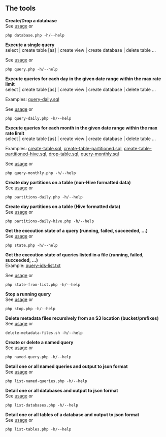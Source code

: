 ## The tools
**Create/Drop a database**        
See [usage](../tools/usage/database.usage.php) or
```
php database.php -h/--help
```

**Execute a single query**      
select | create table [as] | create view | create database | delete table ...

See [usage](../tools/usage/query.usage.php) or
```
php query.php -h/--help
```

**Execute queries for each day in the given date range within the max rate limit**      
select | create table [as] | create view | create database | delete table ...

Examples: [query-daily.sql](../examples/query-daily.sql)       

See [usage](../tools/usage/query-daily.usage.php) or
```
php query-daily.php -h/--help
```

**Execute queries for each month in the given date range within the max rate limit**     
select | create table [as] | create view | create database | delete table ...

Examples: 
[create-table.sql](../examples/create-table.sql), 
[create-table-partitioned.sql](../examples/create-table-partitioned.sql), 
[create-table-partitioned-hive.sql](../examples/create-table-partitioned-hive.sql), 
[drop-table.sql](../examples/drop-table.sql), 
[query-monthly.sql](../examples/query-monthly.sql)

See [usage](../tools/usage/query-monthly.usage.php) or
```
php query-monthly.php -h/--help
```

**Create day partitions on a table (non-Hive formatted data)**       
See [usage](../tools/usage/partitions-daily.usage.php) or
```
php partitions-daily.php -h/--help
```

**Create day partitions on a table (Hive formatted data)**       
See [usage](../tools/usage/partitions-daily-hive.usage.php) or
```
php partitions-daily-hive.php -h/--help
```

**Get the execution state of a query (running, failed, succeeded, ...)**     
See [usage](../tools/usage/state.usage.php) or
```
php state.php -h/--help
```

**Get the execution state of queries listed in a file (running, failed, succeeded, ...)**     
Example: [query-ids-list.txt](../examples/query-ids-list.txt)

See [usage](../tools/usage/state-from-list.usage.php) or
```
php state-from-list.php -h/--help
```

**Stop a running query**        
See [usage](../tools/usage/stop.usage.php) or
```
php stop.php -h/--help
```

**Delete metadata files recursively from an S3 location (bucket/prefixes)**        
See [usage](../tools/usage/delete-metadata-files.usage.sh) or
```
delete-metadata-files.sh -h/--help
```

**Create or delete a named query**      
See [usage](../tools/usage/named-query.usage.php) or
```
php named-query.php -h/--help
```

**Detail one or all named queries and output to json format**     
See [usage](../tools/usage/list-named-queries.usage.php) or
```
php list-named-queries.php -h/--help
```

**Detail one or all databases and output to json format**     
See [usage](../tools/usage/list-databases.usage.php) or
```
php list-databases.php -h/--help
```

**Detail one or all tables of a database and output to json format**     
See [usage](../tools/usage/list-tables.usage.php) or
```
php list-tables.php -h/--help
```
